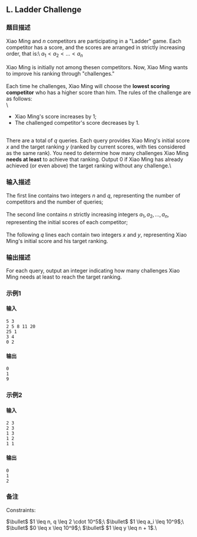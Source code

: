## L. Ladder Challenge

### 题目描述

Xiao Ming and $n$ competitors are
participating in a \"Ladder\" game. Each competitor has a score, and the
scores are arranged in strictly increasing order, that is:\ $a_1 < a_2 < \dots < a_n$\
\
Xiao Ming is initially not among these$n$ competitors. Now, Xiao Ming wants to improve his ranking through
\"challenges.\"\
\
Each time he challenges, Xiao Ming will choose the **lowest scoring
competitor** who has a higher score than him. The rules of the challenge
are as follows:\
\
- Xiao Ming\'s score increases by $1$;
- The challenged competitor\'s score decreases by $1$.

\
There are a total of $q$ queries. Each query
provides Xiao Ming\'s initial score $x$ and
the target ranking $y$ (ranked by current
scores, with ties considered as the same rank). You need to determine
how many challenges Xiao Ming **needs at least** to achieve that
ranking. Output $0$ if Xiao Ming has already
achieved (or even above) the target ranking without any challenge.\

### 输入描述

The first line contains two integers $n$ and $q$, representing the number of competitors
and the number of queries;\
\
The second line contains $n$ strictly
increasing integers $a_1, a_2, \dots, a_n$,
representing the initial scores of each competitor;\
\
The following $q$ lines each contain two
integers $x$ and $y$, representing Xiao Ming\'s initial score
and his target ranking.

### 输出描述

For each query, output an integer indicating how many challenges Xiao
Ming needs at least to reach the target ranking.

### 示例1

#### 输入

```plain
5 3
2 5 8 11 20
25 1
3 4
0 2
```

#### 输出

```plain
0
1
9
```

### 示例2

#### 输入

```plain
2 3
2 3
1 3
1 2
1 1
```

#### 输出

```plain
0
1
2
```

### 备注

<div>

Constraints:

</div>

<div> $\bullet$ $1 \leq n, q \leq 2 \cdot 10^5$;\ $\bullet$ $1 \leq a_i \leq 10^9$;\ $\bullet$ $0 \leq x \leq 10^9$;\ $\bullet$ $1 \leq y \leq n + 1$.\

</div>

